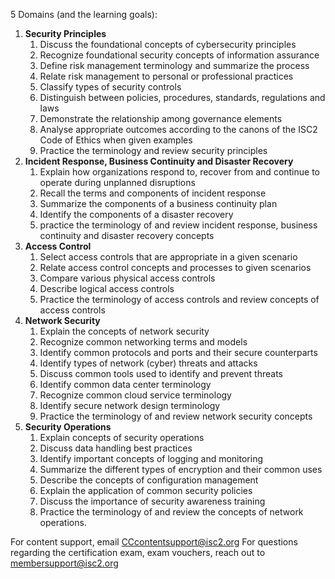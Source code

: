 5 Domains (and the learning goals):
1. **Security Principles**
	1. Discuss the foundational concepts of cybersecurity principles
	2. Recognize foundational security concepts of information assurance
	3. Define risk management terminology and summarize the process
	4. Relate risk management to personal or professional practices
	5. Classify types of security controls
	6. Distinguish between policies, procedures, standards, regulations and laws
	7. Demonstrate the relationship among governance elements
	8. Analyse appropriate outcomes according to the canons of the ISC2 Code of Ethics when given examples
	9. Practice the terminology and review security principles
2. **Incident Response, Business Continuity and Disaster Recovery**
	1. Explain how organizations respond to, recover from and continue to operate during unplanned disruptions
	2. Recall the terms and components of incident response
	3. Summarize the components of a business continuity plan
	4. Identify the components of a disaster recovery
	5. practice the terminology of and review incident response, business continuity and disaster recovery concepts
3. **Access Control**
	1. Select access controls that are appropriate in a given scenario
	2. Relate access control concepts and processes to given scenarios
	3. Compare various physical access controls
	4. Describe logical access controls
	5. Practice the terminology of access controls and review concepts of access controls
4. **Network Security**
	1. Explain the concepts of network security
	2. Recognize common networking terms and models
	3. Identify common protocols and ports and their secure counterparts
	4. Identify types of network (cyber) threats and attacks
	5. Discuss common tools used to identify and prevent threats
	6. Identify common data center terminology
	7. Recognize common cloud service terminology
	8. Identify secure network design terminology
	9. Practice the terminology of and review network security concepts
5. **Security Operations**
	1. Explain concepts of security operations
	2. Discuss data handling best practices 
	3. Identify important concepts of logging and monitoring
	4. Summarize the different types of encryption and their common uses
	5. Describe the concepts of configuration management
	6. Explain the application of common security policies
	7. Discuss the importance of security awareness training
	8. Practice the terminology of and review the concepts of network operations.

For content support, email CCcontentsupport@isc2.org
For questions regarding the certification exam, exam vouchers, reach out to membersupport@isc2.org

